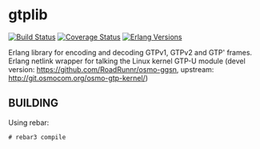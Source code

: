 gtplib
======
[![Build Status][gh badge]][gh]
[![Coverage Status][coveralls badge]][coveralls]
[![Erlang Versions][erlang version badge]][gh]

Erlang library for encoding and decoding GTPv1, GTPv2 and GTP' frames.
Erlang netlink wrapper for talking the Linux kernel GTP-U module
(devel version: https://github.com/RoadRunnr/osmo-ggsn,
 upstream:      http://git.osmocom.org/osmo-gtp-kernel/)

BUILDING
--------

Using rebar:

    # rebar3 compile

<!-- Badges -->
[gh]: https://github.com/travelping/gtplib/actions/workflows/main.yml
[gh badge]: https://img.shields.io/github/workflow/status/travelping/gtplib/CI?style=flat-square
[coveralls]: https://coveralls.io/github/travelping/gtplib
[coveralls badge]: https://img.shields.io/coveralls/travelping/gtplib/master.svg?style=flat-square
[erlang version badge]: https://img.shields.io/badge/erlang-R20.1%20to%21.0-blue.svg?style=flat-square
